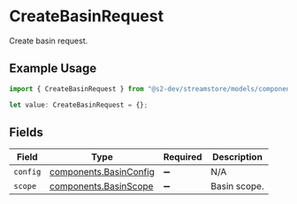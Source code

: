 # CreateBasinRequest

Create basin request.

## Example Usage

```typescript
import { CreateBasinRequest } from "@s2-dev/streamstore/models/components";

let value: CreateBasinRequest = {};
```

## Fields

| Field                                                            | Type                                                             | Required                                                         | Description                                                      |
| ---------------------------------------------------------------- | ---------------------------------------------------------------- | ---------------------------------------------------------------- | ---------------------------------------------------------------- |
| `config`                                                         | [components.BasinConfig](../../models/components/basinconfig.md) | :heavy_minus_sign:                                               | N/A                                                              |
| `scope`                                                          | [components.BasinScope](../../models/components/basinscope.md)   | :heavy_minus_sign:                                               | Basin scope.                                                     |